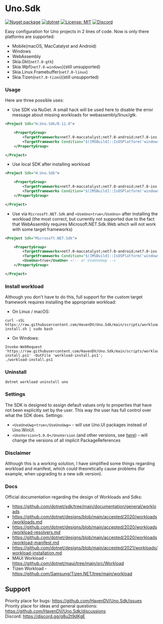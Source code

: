 # Uno.Sdk

[![Nuget package](https://img.shields.io/nuget/vpre/H.Uno.Sdk)](https://www.nuget.org/packages/H.Uno.Sdk/)
[![dotnet](https://github.com/HavenDV/Uno.Sdk/actions/workflows/dotnet.yml/badge.svg?branch=main)](https://github.com/HavenDV/Uno.Sdk/actions/workflows/dotnet.yml)
[![License: MIT](https://img.shields.io/github/license/HavenDV/Uno.Sdk)](https://github.com/HavenDV/Uno.Sdk/blob/main/LICENSE.txt)
[![Discord](https://img.shields.io/discord/1115206893015662663?label=Discord&logo=discord&logoColor=white&color=d82679)](https://discord.gg/Ca2xhfBf3v)

Easy configuration for Uno projects in 2 lines of code.
Now is only there platforms are supported:
- Mobile(macOS, MacCatalyst and Android)
- Windows
- WebAssembly
- Skia.Gkt(`net7.0-gtk`)
- Skia.Wpf(`net7.0-windows`)(still unsupported)
- Skia.Linux.Framebuffer(`net7.0-linux`)
- Skia.Tizen(`net7.0-tizen`)(still unsupported)

### Usage
Here are three possible uses:
- Use SDK via NuGet. A small hack will be used here to disable the error message about missing workloads for webassembly/linux/gtk.
```xml
<Project Sdk="H.Uno.Sdk/0.11.0">

    <PropertyGroup>
        <TargetFrameworks>net7.0-maccatalyst;net7.0-android;net7.0-ios;net7.0-gtk;net7.0-webassembly</TargetFrameworks>
        <TargetFrameworks Condition="$([MSBuild]::IsOSPlatform('windows'))">$(TargetFrameworks);net7.0-windows10.0.19041.0</TargetFrameworks>
    </PropertyGroup>

</Project>
```
- Use local SDK after installing workload
```xml
<Project Sdk="H.Uno.Sdk">

    <PropertyGroup>
        <TargetFrameworks>net7.0-maccatalyst;net7.0-android;net7.0-ios;net7.0-gtk;net7.0-webassembly</TargetFrameworks>
        <TargetFrameworks Condition="$([MSBuild]::IsOSPlatform('windows'))">$(TargetFrameworks);net7.0-windows10.0.19041.0</TargetFrameworks>
    </PropertyGroup>

</Project>
```
- Use via `Microsoft.NET.Sdk` and `<UseUno>true</UseUno>` after installing the workload 
(the most correct, but currently not supported due to the fact that WebAssembly requires Microsoft.NET.Sdk.Web 
which will not work with some target frameworks)
```xml
<Project Sdk="Microsoft.NET.Sdk">

    <PropertyGroup>
        <TargetFrameworks>net7.0-maccatalyst;net7.0-android;net7.0-ios;net7.0-gtk;net7.0-webassembly</TargetFrameworks>
        <TargetFrameworks Condition="$([MSBuild]::IsOSPlatform('windows'))">$(TargetFrameworks);net7.0-windows10.0.19041.0</TargetFrameworks>
        <UseUno>true</UseUno> <!-- or UseUnoUwp -->
    </PropertyGroup>

</Project>
```

### Install workload
Although you don't have to do this, full support for the custom target framework requires installing the appropriate workload:
- On Linux / macOS:
```
curl -sSL https://raw.githubusercontent.com/HavenDV/Uno.Sdk/main/scripts/workload-install.sh | sudo bash
```
- On Windows:
```
Invoke-WebRequest 'https://raw.githubusercontent.com/HavenDV/Uno.Sdk/main/scripts/workload-install.ps1' -OutFile 'workload-install.ps1';
./workload-install.ps1
```

### Uninstall
```
dotnet workload uninstall uno
```

### Settings
The SDK is designed to assign default values only to properties that have not been explicitly set by the user. 
This way the user has full control over what the SDK does. 
Settings:
- `<UseUnoUwp>true</UseUnoUwp>` - will use Uno.UI packages instead of Uno.WinUI.
- `<UnoVersion>5.0.0</UnoVersion` (and other versions, see [here](https://github.com/HavenDV/Uno.Sdk/blob/main/src/workload/Uno.Sdk/Sdk/BundledVersions.targets#L10)) - will change the versions of all implicit PackageReferences

### Disclaimer
Although this is a working solution, I have simplified some things regarding workload and manifest,
which could theoretically cause problems (for example, when upgrading to a new sdk version).  

### Docs
Official documentation regarding the design of Workloads and Sdks:
- https://github.com/dotnet/sdk/tree/main/documentation/general/workloads
- https://github.com/dotnet/designs/blob/main/accepted/2020/workloads/workloads.md
- https://github.com/dotnet/designs/blob/main/accepted/2020/workloads/workload-resolvers.md
- https://github.com/dotnet/designs/blob/main/accepted/2020/workloads/workload-manifest.md
- https://github.com/dotnet/designs/blob/main/accepted/2021/workloads/workload-installation.md
- MAUI Workload - https://github.com/dotnet/maui/tree/main/src/Workload
- Tizen Workload - https://github.com/Samsung/Tizen.NET/tree/main/workload

## Support

Priority place for bugs: https://github.com/HavenDV/Uno.Sdk/issues  
Priority place for ideas and general questions: https://github.com/HavenDV/Uno.Sdk/discussions  
Discord: https://discord.gg/g8u2t9dKgE  